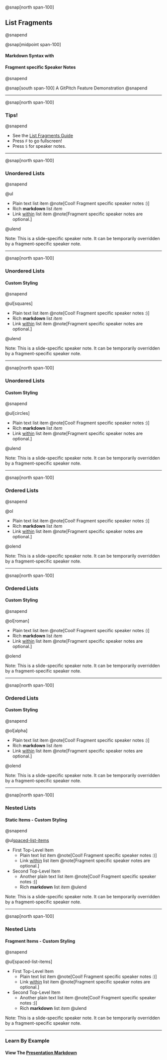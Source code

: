 @snap[north span-100]
## List Fragments
@snapend

@snap[midpoint span-100]
#### Markdown Syntax with
#### Fragment specific Speaker Notes
@snapend

@snap[south span-100]
A GitPitch Feature Demonstration
@snapend

---
@snap[north span-100]
### Tips!
@snapend

- See the <a target="_blank" href="https://gitpitch.com/docs/markdown-features/list-fragments">List Fragments Guide</a>
- Press `F` to go fullscreen!
- Press `S` for speaker notes.

---

@snap[north span-100]
### Unordered Lists
@snapend

@ul

- Plain text list item @note[Cool! Fragment specific speaker notes :)]
- Rich **markdown** list *item*
- Link [within](https://gitpitch.com) list item @note[Fragment specific speaker notes are optional.]

@ulend

Note:
This is a slide-specific speaker note. It can be temporarily overridden by a fragment-specific speaker note.

---

@snap[north span-100]
### Unordered Lists
#### Custom Styling
@snapend

@ul[squares]

- Plain text list item @note[Cool! Fragment specific speaker notes :)]
- Rich **markdown** list *item*
- Link [within](https://gitpitch.com) list item @note[Fragment specific speaker notes are optional.]

@ulend

Note:
This is a slide-specific speaker note. It can be temporarily overridden by a fragment-specific speaker note.

---

@snap[north span-100]
### Unordered Lists
#### Custom Styling
@snapend

@ul[circles]

- Plain text list item @note[Cool! Fragment specific speaker notes :)]
- Rich **markdown** list *item*
- Link [within](https://gitpitch.com) list item @note[Fragment specific speaker notes are optional.]

@ulend

Note:
This is a slide-specific speaker note. It can be temporarily overridden by a fragment-specific speaker note.

---

@snap[north span-100]
### Ordered Lists
@snapend

@ol

- Plain text list item @note[Cool! Fragment specific speaker notes :)]
- Rich **markdown** list *item*
- Link [within](https://gitpitch.com) list item @note[Fragment specific speaker notes are optional.]

@olend

Note:
This is a slide-specific speaker note. It can be temporarily overridden by a fragment-specific speaker note.

---

@snap[north span-100]
### Ordered Lists
#### Custom Styling
@snapend

@ol[roman]

- Plain text list item @note[Cool! Fragment specific speaker notes :)]
- Rich **markdown** list *item*
- Link [within](https://gitpitch.com) list item @note[Fragment specific speaker notes are optional.]

@olend

Note:
This is a slide-specific speaker note. It can be temporarily overridden by a fragment-specific speaker note.

---

@snap[north span-100]
### Ordered Lists
#### Custom Styling
@snapend

@ol[alpha]

- Plain text list item @note[Cool! Fragment specific speaker notes :)]
- Rich **markdown** list *item*
- Link [within](https://gitpitch.com) list item @note[Fragment specific speaker notes are optional.]

@olend

Note:
This is a slide-specific speaker note. It can be temporarily overridden by a fragment-specific speaker note.

---

@snap[north span-100]
### Nested Lists
#### Static Items - Custom Styling
@snapend

@ul[spaced-list-items](false)
- First Top-Level Item
  + Plain text list item @note[Cool! Fragment specific speaker notes :)]
  + Link [within](https://gitpitch.com) list item @note[Fragment specific speaker notes are optional.]
- Second Top-Level Item
  + Another plain text list item @note[Cool! Fragment specific speaker notes :)]
  + Rich **markdown** list *item*
@ulend

Note:
This is a slide-specific speaker note. It can be temporarily overridden by a fragment-specific speaker note.

---

@snap[north span-100]
### Nested Lists
#### Fragment Items - Custom Styling
@snapend

@ul[spaced-list-items]
- First Top-Level Item
  + Plain text list item @note[Cool! Fragment specific speaker notes :)]
  + Link [within](https://gitpitch.com) list item @note[Fragment specific speaker notes are optional.]
- Second Top-Level Item
  + Another plain text list item @note[Cool! Fragment specific speaker notes :)]
  + Rich **markdown** list *item*
@ulend

Note:
This is a slide-specific speaker note. It can be temporarily overridden by a fragment-specific speaker note.

---

### Learn By Example
#### View The <a target="_blank" href="https://github.com/gitpitch/feature-demo/blob/frag-shortcut-syntax/PITCHME.md">Presentation Markdown</a>

